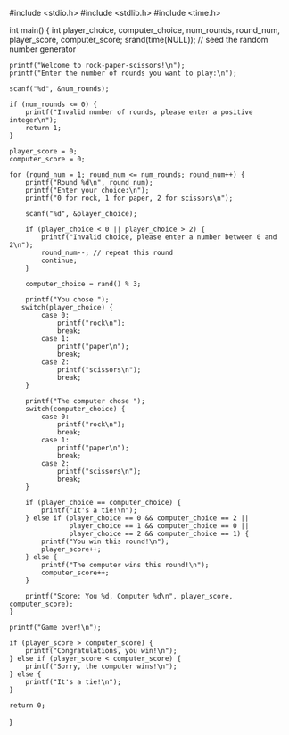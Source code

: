 #include <stdio.h>
#include <stdlib.h>
#include <time.h>

int main() {
    int player_choice, computer_choice, num_rounds, round_num, player_score, computer_score;
    srand(time(NULL)); // seed the random number generator

    printf("Welcome to rock-paper-scissors!\n");
    printf("Enter the number of rounds you want to play:\n");

    scanf("%d", &num_rounds);

    if (num_rounds <= 0) {
        printf("Invalid number of rounds, please enter a positive integer\n");
        return 1;
    }

    player_score = 0;
    computer_score = 0;

    for (round_num = 1; round_num <= num_rounds; round_num++) {
        printf("Round %d\n", round_num);
        printf("Enter your choice:\n");
        printf("0 for rock, 1 for paper, 2 for scissors\n");

        scanf("%d", &player_choice);

        if (player_choice < 0 || player_choice > 2) {
            printf("Invalid choice, please enter a number between 0 and 2\n");
            round_num--; // repeat this round
            continue;
        }

        computer_choice = rand() % 3;

        printf("You chose ");
       switch(player_choice) {
            case 0:
                printf("rock\n");
                break;
            case 1:
                printf("paper\n");
                break;
            case 2:
                printf("scissors\n");
                break;
        }

        printf("The computer chose ");
        switch(computer_choice) {
            case 0:
                printf("rock\n");
                break;
            case 1:
                printf("paper\n");
                break;
            case 2:
                printf("scissors\n");
                break;
        }

        if (player_choice == computer_choice) {
            printf("It's a tie!\n");
        } else if (player_choice == 0 && computer_choice == 2 ||
                   player_choice == 1 && computer_choice == 0 ||
                   player_choice == 2 && computer_choice == 1) {
            printf("You win this round!\n");
            player_score++;
        } else {
            printf("The computer wins this round!\n");
            computer_score++;
        }

        printf("Score: You %d, Computer %d\n", player_score, computer_score);
    }

    printf("Game over!\n");

    if (player_score > computer_score) {
        printf("Congratulations, you win!\n");
    } else if (player_score < computer_score) {
        printf("Sorry, the computer wins!\n");
    } else {
        printf("It's a tie!\n");
    }

    return 0;
}

